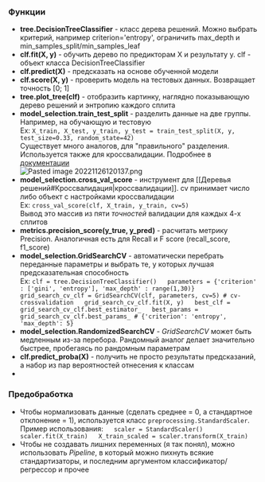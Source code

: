 ### Функции  
- **tree.DecisionTreeClassifier** - класс дерева решений. Можно выбрать критерий, например criterion='entropy', ограничить max_depth и min_samples_split/min_samples_leaf  
- **clf.fit(X, y)** - обучить дерево по предикторам X и результату y. clf - объект класса DecisionTreeClassifier  
- **clf.predict(X)** - предсказать на основе обученной модели  
- **clf.score(X, y)** - проверить модель на тестовых данных. Возвращает точность [0; 1]  
- **tree.plot_tree(clf)** - отобразить картинку, наглядно показывающую дерево решений и энтропию каждого сплита  
- **model_selection.train_test_split** - разделить данные на две группы. Например, на обучающую и тестовую  
Ex: ```X_train, X_test, y_train, y_test = train_test_split(X, y, test_size=0.33, random_state=42)```   
Существует много аналогов, для "правильного" разделения. Используется также для кроссвалидации. Подробнее в [документации](https://scikit-learn.org/stable/modules/cross_validation.html)  
![Pasted image 20221126120137.png](https://github.com/PolkaDott/Data-Science-Summaries/blob/main/Python%20в%20data%20science/attachments/Pasted%20image%2020221126120137.png?raw=true)  
- **model_selection.cross_val_score** - инструмент для [[Деревья решений#Кроссвалидация|кроссвалидации]]. cv принимает число либо объект с настройками кроссвалидации  
Ex: `cross_val_score(clf, X_train, y_train, cv=5)`   
Вывод это массив из пяти *точностей* валидации для каждых 4-х сплитов  
- **metrics.precision_score(y_true, y_pred)** - расчитать метрику Precision. Аналогичная есть для Recall и F score (recall_score, f1_score)  
- **model_selection.GridSearchCV** - автоматически перебрать переданные параметры и выбрать те, у которых лучшая предсказательная способность  
Ex: ```clf = tree.DecisionTreeClassifier()  
parameters = {'criterion' : ['gini', 'entropy'], 'max_depth' : range(1,30)}  
grid_search_cv_clf = GridSearchCV(clf, parameters, cv=5) # cv-crossvalidation  
grid_search_cv_clf.fit(X, y)  
best_clf = grid_search_cv_clf.best_estimator_  
best_params = grid_search_cv_clf.best_params_ # {'criterion': 'entropy', 'max_depth': 5}```  
- **model_selection.RandomizedSearchCV** - *GridSearchCV* может быть медленным из-за перебора. Рандомный аналог делает значительно быстрее, пробегаясь по рандомным параметрам  
- **clf.predict_proba(X)** - получить не просто результаты предсказаний, а набор из пар вероятностей отнесения к классам  
-   
### Предобработка  
- Чтобы нормализовать данные (сделать среднее = 0, а стандартное отклонение = 1), используется класс `preprocessing.StandardScaler`.   
Пример использования:```  
scaler = StandardScaler()  
scaler.fit(X_train)  
X_train_scaled = scaler.transform(X_train)```  
- Чтобы не создавать лишних переменных (я так понял), можно использовать *Pipeline*, в который можно пихнуть всякие стандартизаторы, и последним аргументом классификатор/регрессор и прочее
